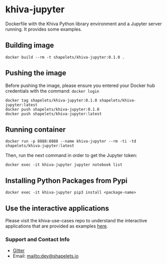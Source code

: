 # khiva-jupyter

Dockerfile with the Khiva Python library environment and a Jupyter server running.
It provides some examples.

## Building image

```
docker build --rm -t shapelets/khiva-jupyter:0.1.0 .
```

## Pushing the image

Before pushing the image, please ensure you entered your Docker hub credentials with the command: `docker login`

```
docker tag shapelets/khiva-jupyter:0.1.0 shapelets/khiva-jupyter:latest
docker push shapelets/khiva-jupyter:0.1.0
docker push shapelets/khiva-jupyter:latest
```

## Running container

```
docker run -p 8888:8888 --name khiva-jupyter --rm -ti -td shapelets/khiva-jupyter:latest
```

Then, run the next command in order to get the Jupyter token:

```
docker exec -it khiva-jupyter jupyter notebook list
```

## Installing Python Packages from Pypi

```
docker exec -it khiva-jupyter pip3 install <package-name>
```

## Use the interactive applications

Please visit the khiva-use-cases repo to understand the interactive applications that are provided as examples [here](https://github.com/shapelets/khiva-use-cases).


### Support and Contact Info

* [Gitter](https://gitter.im/shapelets-io/khiva?source=orgpage)
* Email: <mailto:dev@shapelets.io>
